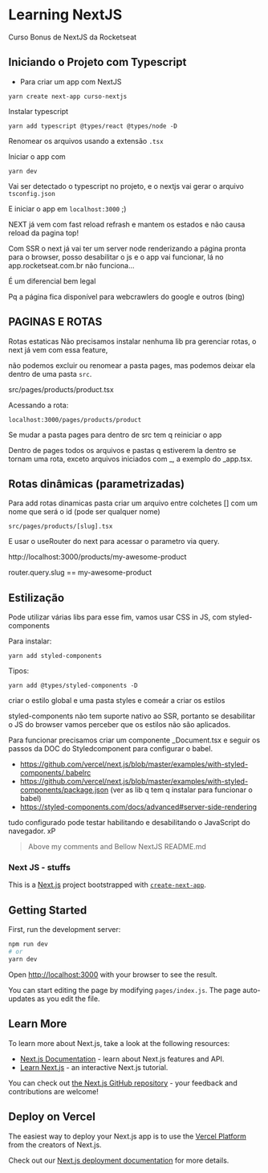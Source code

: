 # Learning NextJS

Curso Bonus de NextJS da Rocketseat

## Iniciando o Projeto com Typescript

- Para criar um app com NextJS

```
yarn create next-app curso-nextjs
```

Instalar typescript

```
yarn add typescript @types/react @types/node -D
```

Renomear os arquivos usando a extensão `.tsx`

Iniciar o app com

```
yarn dev
```

Vai ser detectado o typescript no projeto, e o nextjs vai gerar o arquivo `tsconfig.json`

E iniciar o app em `localhost:3000` ;)

NEXT já vem com fast reload refrash e mantem os estados e não causa reload da pagina top!

Com SSR o next já vai ter um server node renderizando a página pronta para o browser, posso desabilitar o js e o app vai funcionar, lá no app.rocketseat.com.br não funciona…

É um diferencial bem legal

Pq a página fica disponível para webcrawlers do google e outros (bing)

## PAGINAS E ROTAS

Rotas estaticas
Não precisamos instalar nenhuma lib pra gerenciar rotas, o next já vem com essa feature,

não podemos excluir ou renomear a pasta pages, mas podemos deixar ela dentro de uma pasta `src`.

src/pages/products/product.tsx

Acessando a rota:

```
localhost:3000/pages/products/product
```

Se mudar a pasta pages para dentro de src tem q reiniciar o app

Dentro de pages todos os arquivos e pastas q estiverem la dentro se tornam uma rota, exceto arquivos iniciados com \_, a exemplo do \_app.tsx.

## Rotas dinâmicas (parametrizadas)

Para add rotas dinamicas pasta criar um arquivo entre colchetes [] com um nome que será o id (pode ser qualquer nome)

```
src/pages/products/[slug].tsx
```

E usar o useRouter do next para acessar o parametro via query.

http://localhost:3000/products/my-awesome-product

router.query.slug == my-awesome-product

## Estilização

Pode utilizar várias libs para esse fim, vamos usar CSS in JS, com styled-components

Para instalar:

```
yarn add styled-components
```

Tipos:

```
yarn add @types/styled-components -D

```

criar o estilo global e uma pasta styles e comeár a criar os estilos

styled-components não tem suporte nativo ao SSR, portanto se desabilitar o JS do browser vamos perceber que os estilos não são aplicados.

Para funcionar precisamos criar um componente \_Document.tsx e seguir os passos da DOC do Styledcomponent para configurar o babel.

- https://github.com/vercel/next.js/blob/master/examples/with-styled-components/.babelrc
- https://github.com/vercel/next.js/blob/master/examples/with-styled-components/package.json (ver as lib q tem q instalar para funcionar o babel)
- https://styled-components.com/docs/advanced#server-side-rendering

tudo configurado pode testar habilitando e desabilitando o JavaScript do navegador. xP

> Above my comments and Bellow NextJS README.md

### Next JS - stuffs

This is a [Next.js](https://nextjs.org/) project bootstrapped with [`create-next-app`](https://github.com/vercel/next.js/tree/canary/packages/create-next-app).

## Getting Started

First, run the development server:

```bash
npm run dev
# or
yarn dev
```

Open [http://localhost:3000](http://localhost:3000) with your browser to see the result.

You can start editing the page by modifying `pages/index.js`. The page auto-updates as you edit the file.

## Learn More

To learn more about Next.js, take a look at the following resources:

- [Next.js Documentation](https://nextjs.org/docs) - learn about Next.js features and API.
- [Learn Next.js](https://nextjs.org/learn) - an interactive Next.js tutorial.

You can check out [the Next.js GitHub repository](https://github.com/vercel/next.js/) - your feedback and contributions are welcome!

## Deploy on Vercel

The easiest way to deploy your Next.js app is to use the [Vercel Platform](https://vercel.com/import?utm_medium=default-template&filter=next.js&utm_source=create-next-app&utm_campaign=create-next-app-readme) from the creators of Next.js.

Check out our [Next.js deployment documentation](https://nextjs.org/docs/deployment) for more details.
